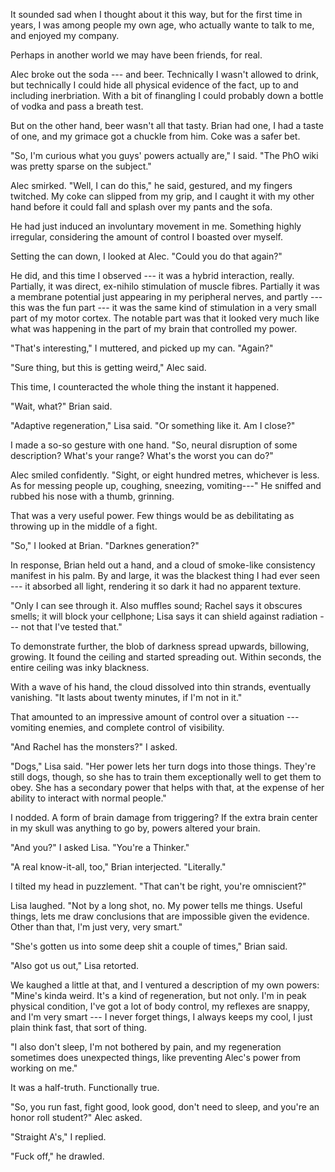 It sounded sad when I thought about it this way, but for the first time in years, I was among
people my own age, who actually wante to talk to me, and enjoyed my company.

Perhaps in another world we may have been friends, for real.

Alec broke out the soda --- and beer. Technically I wasn't allowed to drink, but technically
I could hide all physical evidence of the fact, up to and including inerbriation. With a bit
of finangling I could probably down a bottle of vodka and pass a breath test.

But on the other hand, beer wasn't all that tasty. Brian had one, I had a taste of one,
and my grimace got a chuckle from him. Coke was a safer bet.

"So, I'm curious what you guys' powers actually are," I said. "The PhO wiki was
pretty sparse on the subject."

Alec smirked. "Well, I can do this," he said, gestured, and my fingers twitched. My coke can
slipped from my grip, and I caught it with my other hand before it could fall and splash over
my pants and the sofa.

He had just induced an involuntary movement in me. Something highly irregular, considering
the amount of control I boasted over myself.

Setting the can down, I looked at Alec. "Could you do that again?"

He did, and this time I observed --- it was a hybrid interaction, really. Partially, it
was direct, ex-nihilo stimulation of muscle fibres. Partially it was a membrane potential just
appearing in my peripheral nerves, and partly --- this was the fun part --- it was the same kind
of stimulation in a very small part of my motor cortex. The notable part was that it looked very
much like what was happening in the part of my brain that controlled my power.

"That's interesting," I muttered, and picked up my can. "Again?"

"Sure thing, but this is getting weird," Alec said.

This time, I counteracted the whole thing the instant it happened.

"Wait, what?" Brian said.

"Adaptive regeneration," Lisa said. "Or something like it. Am I close?"

I made a so-so gesture with one hand.
"So, neural disruption of some description? What's your range? What's the worst you can do?"

Alec smiled confidently. "Sight, or eight hundred metres, whichever is less. As for
messing people up, coughing, sneezing, vomiting---" He sniffed and rubbed his nose with a
thumb, grinning.

That was a very useful power. Few things would be as debilitating as throwing up in
the middle of a fight.

"So," I looked at Brian. "Darknes generation?"

In response, Brian held out a hand, and a cloud of smoke-like consistency manifest in his palm.
By and large, it was the blackest thing I had ever seen --- it absorbed all light, rendering it
so dark it had no apparent texture.

"Only I can see through it. Also muffles sound; Rachel says it obscures smells;
it will block your cellphone; Lisa says it can shield against radiation --- not that I've tested that."

To demonstrate further, the blob of darkness spread upwards, billowing, growing. It found the ceiling
and started spreading out. Within seconds, the entire ceiling was inky blackness.

With a wave of his hand, the cloud dissolved into thin strands, eventually vanishing. "It lasts about twenty
minutes, if I'm not in it."

That amounted to an impressive amount of control over a situation --- vomiting enemies, and 
complete control of visibility.

"And Rachel has the monsters?" I asked.

"Dogs," Lisa said. "Her power lets her turn dogs into those things. They're still dogs,
though, so she has to train them exceptionally well to get them to obey. She has
a secondary power that helps with that, at the expense of her ability to interact
with normal people."

I nodded. A form of brain damage from triggering? If the extra brain center in my skull was
anything to go by, powers altered your brain.

"And you?" I asked Lisa. "You're a Thinker."

"A real know-it-all, too," Brian interjected. "Literally."

I tilted my head in puzzlement. "That can't be right, you're omniscient?"

Lisa laughed. "Not by a long shot, no. My power tells me things. Useful things,
lets me draw conclusions that are impossible given the evidence. Other than that,
I'm just very, very smart."

"She's gotten us into some deep shit a couple of times," Brian said.

"Also got us out," Lisa retorted.

We kaughed a little at that, and I ventured a description of my own powers: "Mine's kinda
weird. It's a kind of regeneration, but not only. I'm in peak physical condition, I've got
a lot of body control, my reflexes are snappy, and I'm very smart --- I never forget
things, I always keeps my cool, I just plain think fast, that sort of thing.

"I also don't sleep, I'm not bothered by pain,
and my regeneration sometimes does unexpected things, like preventing
Alec's power from working on me."

It was a half-truth. Functionally true.

"So, you run fast, fight good, look good, don't need to sleep, and you're an honor roll student?" Alec asked.

"Straight A's," I replied.

"Fuck off," he drawled.
